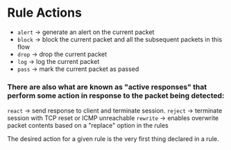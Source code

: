 # Rule Actions

- `alert` -> generate an alert on the current packet
- `block` -> block the current packet and all the subsequent packets in this flow
- `drop` -> drop the current packet
- `log` -> log the current packet
- `pass` -> mark the current packet as passed

### There are also what are known as "active responses" that perform some action in response to the packet being detected:

`react` -> send response to client and terminate session.
`reject` -> terminate session with TCP reset or ICMP unreachable
`rewrite` -> enables overwrite packet contents based on a "replace" option in the rules

The desired action for a given rule is the very first thing declared in a rule.
